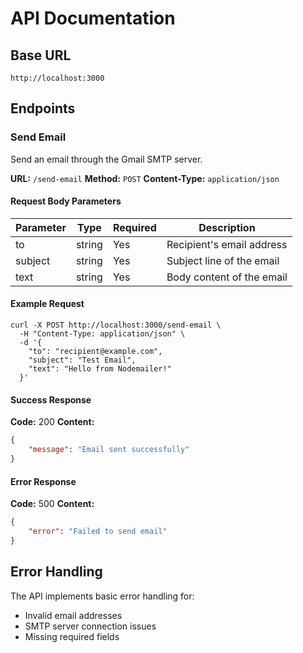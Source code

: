 # API Documentation

## Base URL
```
http://localhost:3000
```

## Endpoints

### Send Email

Send an email through the Gmail SMTP server.

**URL:** `/send-email`
**Method:** `POST`
**Content-Type:** `application/json`

#### Request Body Parameters

| Parameter | Type   | Required | Description                    |
|-----------|--------|----------|--------------------------------|
| to        | string | Yes      | Recipient's email address      |
| subject   | string | Yes      | Subject line of the email     |
| text      | string | Yes      | Body content of the email     |

#### Example Request
```curl
curl -X POST http://localhost:3000/send-email \
  -H "Content-Type: application/json" \
  -d '{
    "to": "recipient@example.com",
    "subject": "Test Email",
    "text": "Hello from Nodemailer!"
  }'
```

#### Success Response

**Code:** 200
**Content:**
```json
{
    "message": "Email sent successfully"
}
```

#### Error Response

**Code:** 500
**Content:**
```json
{
    "error": "Failed to send email"
}
```

## Error Handling
The API implements basic error handling for:
- Invalid email addresses
- SMTP server connection issues
- Missing required fields

